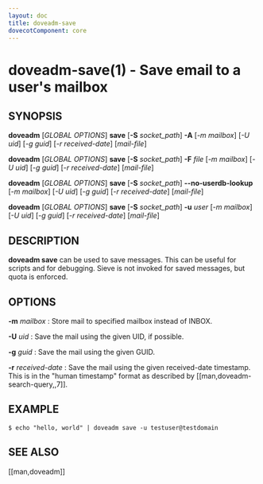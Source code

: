 ```yaml
---
layout: doc
title: doveadm-save
dovecotComponent: core
---
```


# doveadm-save(1) - Save email to a user's mailbox

## SYNOPSIS

**doveadm** [*GLOBAL OPTIONS*] **save** [**-S** *socket_path*] **-A** [*-m* *mailbox*] [*-U* *uid*] [*-g* *guid*] [*-r* *received-date*] [*mail-file*]

**doveadm** [*GLOBAL OPTIONS*] **save** [**-S** *socket_path*] **-F** *file* [*-m* *mailbox*] [*-U* *uid*] [*-g* *guid*] [*-r* *received-date*] [*mail-file*]

**doveadm** [*GLOBAL OPTIONS*] **save** [**-S** *socket_path*] **\-\-no-userdb-lookup** [*-m* *mailbox*] [*-U* *uid*] [*-g* *guid*] [*-r* *received-date*] [*mail-file*]

**doveadm** [*GLOBAL OPTIONS*] **save** [**-S** *socket_path*] **-u** *user* [*-m* *mailbox*] [*-U* *uid*] [*-g* *guid*] [*-r* *received-date*] [*mail-file*]

## DESCRIPTION

**doveadm save** can be used to save messages. This can be useful for
scripts and for debugging. Sieve is not invoked for saved messages, but
quota is enforced.

<!-- @include: include/global-options.inc -->

## OPTIONS

<!-- @include: include/option-A.inc -->

<!-- @include: include/option-F-file.inc -->

<!-- @include: include/option-no-userdb-lookup.inc -->

<!-- @include: include/option-S-socket.inc -->

<!-- @include: include/option-u-user.inc -->

**-m** *mailbox*
:   Store mail to specified mailbox instead of INBOX.

**-U** *uid*
:    Save the mail using the given UID, if possible.

**-g** *guid*
:    Save the mail using the given GUID.

**-r** *received-date*
:    Save the mail using the given received-date timestamp. This is in the
     "human timestamp" format as described by [[man,doveadm-search-query,,7]].

## EXAMPLE

```console
$ echo "hello, world" | doveadm save -u testuser@testdomain
```

<!-- @include: include/reporting-bugs.inc -->

## SEE ALSO

[[man,doveadm]]
